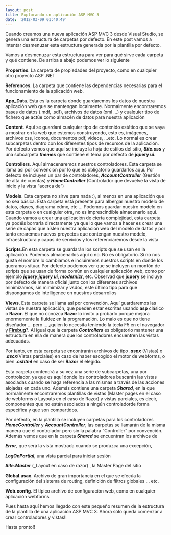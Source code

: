 ```yaml
---
layout: post
title: Explorando un aplicación ASP MVC 3
date: '2012-03-09 01:40:49'
---
```


Cuando creamos una nueva aplicación ASP MVC 3 desde Visual Studio, se genera una estructura de carpetas por defecto. En este post vamos a intentar desmenuzar esta estructura generada por la plantilla por defecto.

Vamos a desmenuzar esta estructura para ver para qué sirve cada carpeta y qué contiene. De arriba a abajo podemos ver lo siguiente

**Properties**. La carpeta de propiedades del proyecto, como en cualquier otro proyecto ASP .NET

**References**. La carpeta que contiene las dependencias necesarias para el funcionamiento de la aplicación web.

**App_Data**. Esta es la carpeta donde guardaremos los datos de nuestra aplicación web que se mantengan localmente. Normalmente encontraremos bases de datos (.mdf, .sdf), archivos de datos (xml …) y cualquier tipo de fichero que actúe como almacén de datos para nuestra aplicación

**Content**. Aquí se guardará cualquier tipo de contenido estático que se vaya a mostrar en la web que estemos construyendo, esto es, imágenes, archivos css, iconos, documentos pdf, videos, …etc. Lo normal es crear subcarpetas dentro con los diferentes tipos de recursos de la aplicación. Por defecto vemos que aquí se incluye la hoja de estilos del sitio, ***Site.css*** y una subcarpeta ***themes*** que contiene el tema por defecto de **jquery ui**.
 
**Controllers**. Aquí almacenaremos nuestros controladores. Esta carpeta se llama así por convención por lo que es obligatorio guardarlos aquí. Por defecto se incluyen un par de controladores, ***AccountController*** (Gestión de alta de cuentas) y ***HomeController*** (Controlador que devuelve la vista de inicio y la vista “acerca de”)

**Models**. Esta carpeta no sirve para nada :), al menos en una aplicación que no sea básica. Esta carpeta está presente para albergar nuestro modelo de datos, clases, diagrama edmx, etc … Podemos guardar nuestro modelo en esta carpeta o en cualquier otra, no es imprescindible almacenarlo aquí. Cuando vamos a crear una aplicación de cierta complejidad, esta carpeta ya podéis borrarla directamente ya que lo que vamos a hacer es crear una serie de capas que aíslen nuestra aplicación web del modelo de datos y por tanto crearemos nuevos proyectos que contengan nuestro modelo, infraestructura y capas de servicios y los referenciaremos desde la vista

**Scripts**.En esta carpeta se guardarán los scripts que se usan en la aplicación. Podemos almacenarlos aquí o no. No es obligatorio. Si no nos gusta el nombre lo cambiamos e incluiremos nuestros scripts en donde los queramos situar. Por defecto podemos ver que se incluyen un montón de scripts que se usan de forma común en cualquier aplicación web, como por ejemplo [***jquery***](http://jquery.com/ "Página oficial de jquery"),[***jquery ui***](http://jqueryui.com/ "Página oficial de jquery ui"), [***modernizr***](http://www.modernizr.com/ "Página oficial de modernizr"), etc. Observad que **jquery** se incluye por defecto de manera oficial junto con los diferentes archivos minimizamos, sin mimimizar y vsdoc, este último tipo para que dispongamos de intelligence en nuestros desarrollos

**Views**. Esta carpeta se llama así por convención. Aquí guardaremos las vistas de nuestra aplicación, que pueden estar escritas usando **asp** clásico o **Razor**. El que no conozca **Razor** lo invito a probarlo porque mejora enormemente la fluidez en la programación. Lo malo es que no tiene diseñador … pero … ¿quién lo necesita teniendo la tecla F5 en el navegador y [**Firebug**](http://getfirebug.com/ "La mejor herrramienta para desarrollo en el cliente ...")?. Al igual que la carpeta ***Controllers*** es obligatorio mantener una estructura en ella de manera que los controladores encuentren las vistas adecuadas.

Por tanto, en esta carpeta se encontrarán archivos de tipo .***aspx*** (Vistas) o .***ascx***(Vistas parciales) en caso de haber escogido el motor de webforms, o bien ***.cshtml*** en caso de ser **Razor** el elegido.

Esta carpeta contendrá a su vez una serie de subcarpetas, una por controlador, ya que es aquí donde los controladores buscarán las vistas asociadas cuando se haga referencia a las mismas a través de las acciones alojadas en cada uno. Además contiene una carpeta ***Shared***, en la que normalmente encontraremos plantillas de vistas (Master pages en el caso de webforms o Layouts en el caso de Razor) y vistas parciales, es decir, componentes que no están asociados a ningún controladorde forma específica y que son compartidos.

Por defecto, en la plantilla se incluyen carpetas para los controladores ***HomeController*** y ***AccountController***, las carpetas se llamarán de la misma manera que el controlador pero sin la palabra “Controller” por convención. Además vemos que en la carpeta ***Shared*** se encuentran los archivos de

***Error***, que será la vista mostrada cuando se produzca una excepción,

***LogOnPartial***, una vista parcial para iniciar sesión

***Site.Master*** (_Layout en caso de razor) , la Master Page del sitio

**Global.asax**. Archivo de gran importancia en el que se efecúa la configuración del sistema de routing, definición de filtros globales … etc.

**Web.config**. El típico archivo de configuración web, como en cualquier aplicación webforms

Pues hasta aquí hemos llegado con este pequeño resumen de la estructura de la plantilla de una aplicación ASP MVC 3. Ahora sólo queda comenzar a crear controladores y vistas!!

Hasta pronto!!



